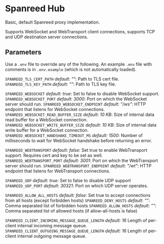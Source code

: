 # Spanreed Hub

Basic, default Spanreed proxy implementation.

Supports WebSocket and WebTransport client connections, supports TCP and UDP destination server connections.

## Parameters

Use a `.env` file to override any of the following. An example `.env` file with comments is in `.env.example` (which is not automatically loaded).

`SPANREED_TLS_CERT_PATH` _default: ""_: Path to TLS cert file.
`SPANREED_TLS_KEY_PATH` _default: ""_: Path to TLS key file.

`SPANREED_WEBSOCKET` _default: true_: Set to false to disable WebSocket support.
`SPANREED_WEBSOCKET_PORT` _default: 3000_: Port on which the WebSocket server should run.
`SPANREED_WEBSOCKET_ENDPOINT` _default: "/ws"_: HTTP endpoint that listens for WebSocket connections.
`SPANREED_WEBSOCKET_READ_BUFFER_SIZE` _default: 10 KB_: Size of internal data read buffer for a WebSocket connection.
`SPANREED_WEBSOCKET_WRITE_BUFFER_SIZE` _default: 10 KB_: Size of internal data write buffer for a WebSocket connection.
`SPANREED_WEBSOCKET_HANDSHAKE_TIMEOUT_MS` _default: 1500_: Number of milliseconds to wait for WebSocket handshake before returning an error.

`SPANREED_WEBTRANSPORT` _default: false_: Set true to enable WebTransport support. Requires cert and key to be set as well.
`SPANREED_WEBTRANSPORT_PORT` _default: 3001_: Port on which the WebTransport server should run.
`SPANREED_WEBTRANSPORT_ENDPOINT` _default: "/wt"_: HTTP endpoint that listens for WebTransport connections.

`SPANREED_UDP` _default: true_: Set to false to disable UDP support
`SPANREED_UDP_PORT` _default: 30321_: Port on which UDP server operates.

`SPANREED_ALLOW_ALL_HOSTS` _default: false_: Set true to accept connections from all hosts (except forbidden hosts)
`SPANREED_DENY_HOSTS` _default: ""_: Comma separated list of forbidden hosts
`SPANREED_ALLOW_HOSTS` _default: ""_: Comma separated list of allowed hosts (if allow-all-hosts is false)

`SPANREED_CLIENT_INCOMING_MESSAGE_QUEUE_LENGTH` _default: 16_ Length of per-client internal incoming message queue.
`SPANREED_CLIENT_OUTGOING_MESSAGE_QUEUE_LENGTH` _default: 16_ Length of per-client internal outgoing message queue.